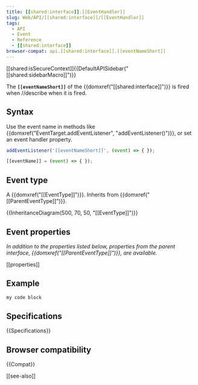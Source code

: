 ```yaml
---
title: [[shared:interface]].[[EventHandler]]
slug: Web/API/[[shared:interface]]/[[EventHandler]]
tags:
  - API
  - Event
  - Reference
  - [[shared:interface]]
browser-compat: api.[[shared:interface]].[[eventNameShort]]
---
```

[[shared:isSecureContext]]{{DefaultAPISidebar("[[shared:sidebarMacro]]")}}

The **`[[eventNameShort]]`** of the {{domxref("[[shared:interface]]")}} is fired when //describe when it is fired.

## Syntax

Use the event name in methods like {{domxref("EventTarget.addEventListener", "addEventListener()")}}, or set an event handler property.

```js
addEventListener('[[eventNameShort]]', (event) => { });

[[eventName]] = (event) => { });
```

## Event type

A {{domxref("[[EventType]]")}}. Inherits from {{domxref("[[ParentEventType]]")}}.

{{InheritanceDiagram(500, 70, 50, "[[EventType]]")}}

## Event properties

_In addition to the properties listed below, properties from the parent interface, {{domxref("[[ParentEventType]]")}}, are available._

[[properties]]

## Example

```js
my code block
```

## Specifications

{{Specifications}}

## Browser compatibility

{{Compat}}

[[see-also]]